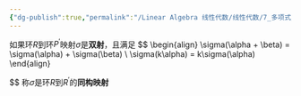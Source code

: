 ```yaml
---
{"dg-publish":true,"permalink":"/Linear Algebra 线性代数/线性代数/7_多项式/环的同构映射/","tags":["线代","定理"]}
---
```


如果环$R$到环$P^{\prime}$映射$\sigma$是**双射**，且满足
$$
\begin{align}
\sigma(\alpha + \beta) = \sigma(\alpha) + \sigma(\beta) \\
\sigma(k\alpha) = k\sigma(\alpha)
\end{align}

$$
称$\sigma$是环$R$到$R^{\prime}$的**同构映射**